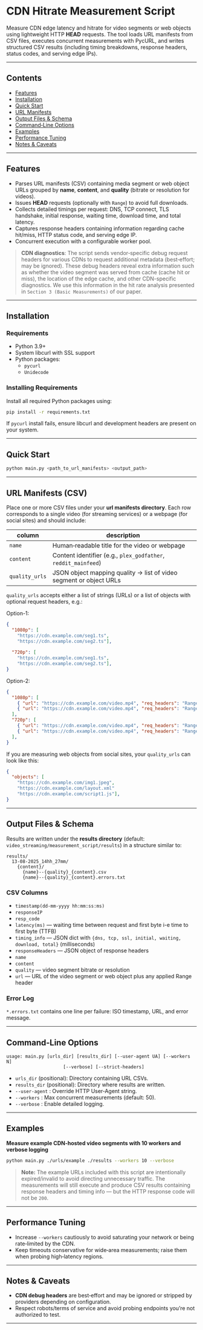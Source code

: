 # CDN Hitrate Measurement Script

Measure CDN edge latency and hitrate for video segments or web objects using lightweight HTTP **HEAD** requests. The tool loads URL manifests from CSV files, executes concurrent measurements with PycURL, and writes structured CSV results (including timing breakdowns, response headers, status codes, and serving edge IPs).

---

## Contents
- [Features](#features)
- [Installation](#installation)
- [Quick Start](#quick-start)
- [URL Manifests](#url-manifests)
- [Output Files & Schema](#output-files--schema)
- [Command‑Line Options](#command-line-options)
- [Examples](#examples)
- [Performance Tuning](#performance-tuning)
- [Notes & Caveats](#notes--caveats)

---

## Features
- Parses URL manifests (CSV) containing media segment or web object URLs grouped by **name**, **content**, and **quality** (bitrate or resolution for videos).
- Issues **HEAD** requests (optionally with `Range`) to avoid full downloads.
- Collects detailed timings per request: DNS, TCP connect, TLS handshake, initial response, waiting time, download time, and total latency.
- Captures response headers containing information regarding cache hit/miss, HTTP status code, and serving edge IP.
- Concurrent execution with a configurable worker pool.

> **CDN diagnostics**: The script sends vendor‑specific debug request headers for various CDNs to request additional metadata (best‑effort; may be ignored). These debug headers reveal extra information such as whether the video segment was served from cache (cache hit or miss), the location of the edge cache, and other CDN-specific diagnostics. We use this information in the hit rate analysis presented in `Section 3 (Basic Measurements)` of our paper.  

---

## Installation
### Requirements
- Python 3.9+
- System libcurl with SSL support
- Python packages:
  - `pycurl`
  - `Unidecode`

### Installing Requirements
Install all required Python packages using:
```bash
pip install -r requirements.txt
```

If `pycurl` install fails, ensure libcurl and development headers are present on your system.

---

## Quick Start
```bash
python main.py <path_to_url_manifests> <output_path>       
```

---

## URL Manifests (CSV)
Place one or more CSV files under your **url manifests directory**. Each row corresponds to a single video (for streaming services) or a webpage (for social sites) and should include:

| column         | description |
|----------------|-------------|
| `name`         | Human‑readable title for the video or webpage |
| `content`      | Content identifier (e.g., `plex_godfather`, `reddit_mainfeed`) |
| `quality_urls` | JSON object mapping quality → list of video segment or object URLs |

`quality_urls` accepts either a list of strings (URLs) or a list of objects with optional request headers, e.g.:

Option-1:
```json
{
  "1080p": [
    "https://cdn.example.com/seg1.ts",
    "https://cdn.example.com/seg2.ts"],
    
  "720p": [
    "https://cdn.example.com/seg1.ts",
    "https://cdn.example.com/seg2.ts"],
}
```
Option-2:
```json
{
  "1080p": [
    { "url": "https://cdn.example.com/video.mp4", "req_headers": "Range: bytes=0-5000" },
    { "url": "https://cdn.example.com/video.mp4", "req_headers": "Range: bytes=5001-10000" }
  ],
  "720p": [
    { "url": "https://cdn.example.com/video.mp4", "req_headers": "Range: bytes=0-1000" },
    { "url": "https://cdn.example.com/video.mp4", "req_headers": "Range: bytes=1001-2000" }
  ],
}
```

If you are measuring web objects from social sites, your `quality_urls` can look like this:

```json
{
  "objects": [
    "https://cdn.example.com/img1.jpeg",
    "https://cdn.example.com/layout.xml"
    "https://cdn.example.com/script1.js"],
}
```

---

## Output Files & Schema
Results are written under the **results directory** (default: `video_streaming/measurement_script/results`) in a structure similar to:
```
results/
  13-08-2025_14hh_27mm/
    {content}/
      {name}--{quality}_{content}.csv
      {name}--{quality}_{content}.errors.txt
```

### CSV Columns
- `timestamp(dd-mm-yyyy hh:mm:ss:ms)`
- `responseIP`
- `resp_code`
- `latency(ms)` — waiting time between request and first byte i-e time to first byte (TTFB)
- `timing_info` — JSON dict with `{dns, tcp, ssl, initial, waiting, download, total}` (milliseconds)
- `responseHeaders` — JSON object of response headers
- `name`
- `content`
- `quality` — video segment bitrate or resolution
- `url` — URL of the video segment or web object plus any applied Range header

### Error Log
`*.errors.txt` contains one line per failure: ISO timestamp, URL, and error message.

---

## Command‑Line Options
```text
usage: main.py [urls_dir] [results_dir] [--user-agent UA] [--workers N]
                     [--verbose] [--strict-headers]
```
- `urls_dir` (positional): Directory containing URL CSVs.
- `results_dir` (positional): Directory where results are written.
- `--user-agent` : Override HTTP User‑Agent string.
- `--workers` : Max concurrent measurements (default: 50).
- `--verbose` : Enable detailed logging.

---

## Examples
**Measure example CDN-hosted video segments with 10 workers and verbose logging**
```bash
python main.py ./urls/example ./results --workers 10 --verbose
```

> **Note:** The example URLs included with this script are intentionally expired/invalid to avoid directing unnecessary traffic. The measurements will still execute and produce CSV results containing response headers and timing info — but the HTTP response code will not be `200`.

---

## Performance Tuning
- Increase `--workers` cautiously to avoid saturating your network or being rate‑limited by the CDN.
- Keep timeouts conservative for wide‑area measurements; raise them when probing high‑latency regions.

---

## Notes & Caveats
- **CDN debug headers** are best‑effort and may be ignored or stripped by providers depending on configuration.
- Respect robots/terms of service and avoid probing endpoints you’re not authorized to test.

---

